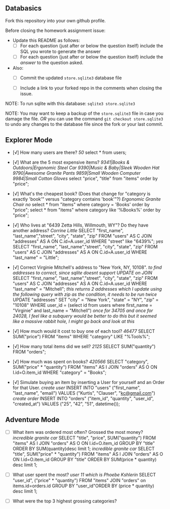 ## Databasics

Fork this repository into your own github profile.

Before closing the homework assignment issue:

- Update this README as follows:
  - [ ] For each question (just after or below the question itself) include the SQL you wrote to generate the answer
  - [ ] For each question (just after or below the question itself) include the *answer* to the question asked.

- Also:
  - [ ] Commit the updated `store.sqlite3` database file
  - [ ] Include a link to your forked repo in the comments when closing the issue.


NOTE: To run sqlite with this database: `sqlite3 store.sqlite3`

NOTE: You may want to keep a backup of the `store.sqlite3` file in case you damage the file. *OR* you can use the command `git checkout store.sqlite3` to undo any changes to the database file since the fork or your last commit.

## Explorer Mode

- [√] How many users are there?
*50*
select * from users;
- [√] What are the 5 most expensive items?
*9341|Books & Outdoors|Ergonomic Steel Car
9390|Music & Baby|Sleek Wooden Hat
9790|Awesome Granite Pants
9859|Small Wooden Computer
9984|Small Cotton Gloves*
select "price", "title" from "items" order by "price";
- [√] What's the cheapest book? (Does that change for "category is exactly 'book'" versus "category contains 'book'"?)
*Ergonomic Granite Chair*
*no*
select * from "items" where category = 'Books' order by "price";
select * from "items" where category like '%Books%' order by "price";
- [√] Who lives at "6439 Zetta Hills, Willmouth, WY"? Do they have another address?
*Corrine Little*
SELECT "first_name", "last_name","street", "city", "state", "zip" FROM "users" AS C JOIN "addresses" AS A ON C.id=A.user_id WHERE "street" like "6439%";
*yes*
SELECT "first_name", "last_name","street", "city", "state", "zip" FROM "users" AS C JOIN "addresses" AS A ON C.id=A.user_id WHERE "last_name" = "Little";

- [√] Correct Virginie Mitchell's address to "New York, NY, 10108".
*to find addresses to correct, since sqlite doesnt support UPDATE on JOIN*
SELECT "first_name", "last_name","street", "city", "state", "zip" FROM "users" AS C JOIN "addresses" AS A ON C.id=A.user_id WHERE "last_name" = "Mitchell";
*this returns 2 addresses which I update using the following query with zip as the condition, it needs to be run twice*
  UPDATE "addresses" SET "city" = "New York", "state" = "NY", "zip" = "10108" WHERE user_id = (select id from users where first_name = "Virginie" and last_name = "Mitchell")
*once for 34705 and once for 24028, I feel like a subquery would be better to do this but it seemed like a massive rabbit hole, I might go back and look at this*
- [√] How much would it cost to buy one of each tool?
*46477*
SELECT SUM("price") FROM "items" WHERE "category" LIKE "%Tools%";
- [√] How many total items did we sell?
*2125*
SELECT SUM("quantity") FROM "orders";
- [√] How much was spent on books?
*420566*
SELECT "category", SUM("price" * "quantity") FROM "items" AS I JOIN "orders" AS O ON I.id=O.item_id WHERE "category" = "Books";
- [√] Simulate buying an item by inserting a User for yourself and an Order for that User.
*create user*
INSERT INTO "users" ("first_name", "last_name", "email") VALUES ("Kurtis", "Clauser", "kc@gmail.com")
*create order*
INSERT INTO "orders" ("item_id", "quantity", "user_id", "created_at") VALUES ("25", "42", "51", datetime());
## Adventure Mode

- [ ] What item was ordered most often? Grossed the most money?
*incredible granite car*
SELECT "title", "price", SUM("quantity") FROM "items" AS I JOIN "orders" AS O ON I.id=O.item_id GROUP BY "title" ORDER BY SUM(quantity)desc limit 1;
*incredible granite car*
SELECT "title", SUM("price" * "quantity") FROM "items" AS I JOIN "orders" AS O ON I.id=O.item_id GROUP BY "title" ORDER BY SUM(price * quantity) desc limit 1;

- [ ] What user spent the most?
*user 11 which is Phoebe Kshlerin*
SELECT "user_id", ("price" * "quantity") FROM "items" JOIN "orders" on items.id=orders.id GROUP BY "user_id"ORDER BY (price * quantity) desc limit 1;
- [ ] What were the top 3 highest grossing categories?
